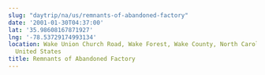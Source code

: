 ```yaml
---
slug: "daytrip/na/us/remnants-of-abandoned-factory"
date: '2001-01-30T04:37:00'
lat: '35.98608167871927'
lng: '-78.53729174993134'
location: Wake Union Church Road, Wake Forest, Wake County, North Carolina, 27587,
  United States
title: Remnants of Abandoned Factory
---
```



